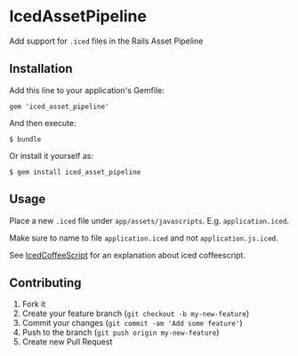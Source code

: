 # IcedAssetPipeline

Add support for `.iced` files in the Rails Asset Pipeline

## Installation

Add this line to your application's Gemfile:

    gem 'iced_asset_pipeline'

And then execute:

    $ bundle

Or install it yourself as:

    $ gem install iced_asset_pipeline

## Usage

Place a new `.iced` file under `app/assets/javascripts`. E.g. `application.iced`.

Make sure to name to file `application.iced` and not `application.js.iced`.

See [IcedCoffeeScript][1] for an explanation about iced coffeescript.

## Contributing

1. Fork it
2. Create your feature branch (`git checkout -b my-new-feature`)
3. Commit your changes (`git commit -am 'Add some feature'`)
4. Push to the branch (`git push origin my-new-feature`)
5. Create new Pull Request


[1]:http://maxtaco.github.com/coffee-script/